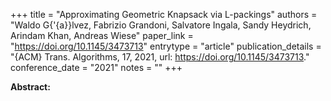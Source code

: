 +++
title = "Approximating Geometric Knapsack via L-packings"
authors = "Waldo G{\'{a}}lvez, Fabrizio Grandoni, Salvatore Ingala, Sandy Heydrich, Arindam Khan, Andreas Wiese"
paper_link = "https://doi.org/10.1145/3473713"
entrytype = "article"
publication_details = "{ACM} Trans. Algorithms, 17, 2021, url: <a href='https://doi.org/10.1145/3473713' target='_blank'>https://doi.org/10.1145/3473713</a>."
conference_date = "2021"
notes = ""
+++

<b>Abstract:</b>
